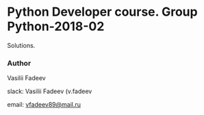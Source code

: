 # Python Developer course. Group Python-2018-02
Solutions.

### Author
Vasilii Fadeev

slack: Vasilii Fadeev (v.fadeev

email: vfadeev89@mail.ru
